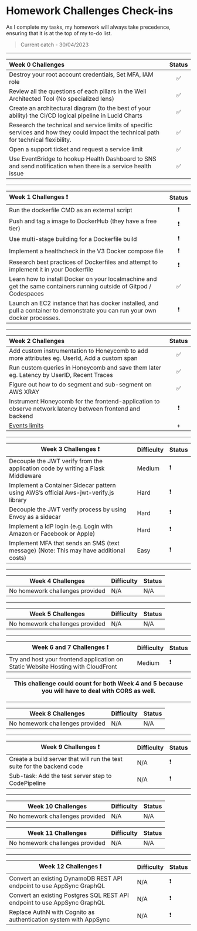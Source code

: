 # Homework Challenges Check-ins

As I complete my tasks, my homework will always take precedence, ensuring that it is at the top of my to-do list.

> Current catch - 30/04/2023

---


| Week 0 Challenges                                                                                        | Status |
|:----------------------------------------------------------------------------------------------------------|:--------:|
| Destroy your root account credentials, Set MFA, IAM role                                                |     ✅   |
| Review all the questions of each pillars in the Well Architected Tool (No specialized lens)             |     ✅   |
| Create an architectural diagram (to the best of your ability) the CI/CD logical pipeline in Lucid Charts |  ✅      |
| Research the technical and service limits of specific services and how they could impact the technical path for technical flexibility. |    ✅    |
| Open a support ticket and request a service limit                                                        |  ✅      |
|Use EventBridge to hookup Health Dashboard to SNS and send notification when there is a service health issue| ✅|

---

|  Week 1 Challenges ❗                                                       | Status |
|:---------------------------------------------------------------------------------|:--------:|
| Run the dockerfile CMD as an external script                                    |        ❗|
| Push and tag a image to DockerHub (they have a free tier)                        |     ❗   |
| Use multi-stage building for a Dockerfile build                                 | ❗       |
| Implement a healthcheck in the V3 Docker compose file                            |    ❗    |
| Research best practices of Dockerfiles and attempt to implement it in your Dockerfile |  ❗      |
| Learn how to install Docker on your localmachine and get the same containers running outside of Gitpod / Codespaces |   ✅     |
| Launch an EC2 instance that has docker installed, and pull a container to demonstrate you can run your own docker processes. |     ❗   |

---

|  Week 2 Challenges                                                                                                   | Status |
|:----------------------------------------------------------------------------------------------------------------------|:--------:|
| Add custom instrumentation to Honeycomb to add more attributes eg. UserId, Add a custom span                          |     ✅    |
| Run custom queries in Honeycomb and save them later eg. Latency by UserID, Recent Traces                              |     ✅    |
| Figure out how to do segment and sub-segment on AWS XRAY                                                               |     ✅    |
|Instrument Honeycomb for the frontend-application to observe network latency between frontend and backend  |❗|
| [Events limits](assets/week2/pricing/README.md)|+|


---

|  Week 3 Challenges ❗                                                                              | Difficulty | Status |
|---------------------------------------------------------------------------------------------------|------------|--------|
| Decouple the JWT verify from the application code by writing a Flask Middleware                  | Medium     |   ❗     |
| Implement a Container Sidecar pattern using AWS’s official Aws-jwt-verify.js library             | Hard       |  ❗      |
| Decouple the JWT verify process by using Envoy as a sidecar                                      | Hard       |       ❗ |
| Implement a IdP login (e.g. Login with Amazon or Facebook or Apple)                               | Hard       |    ❗    |
| Implement MFA that sends an SMS (text message) (Note: This may have additional costs)             | Easy       |   ❗     |


---

|  Week 4 Challenges                                                                               | Difficulty | Status |
|---------------------------------------------------------------------------------------------------|------------|--------|
|        No homework challenges provided 	         |   N/A   | N/A|   

---

|  Week 5 Challenges                                                                               | Difficulty | Status |
|---------------------------------------------------------------------------------------------------|------------|--------|
|        No homework challenges provided 	          |     N/A | N/A|   
---

|  Week 6 and 7 Challenges     ❗                                                                          | Difficulty | Status |
|---------------------------------------------------------------------------------------------------|------------|--------|
| Try and host your frontend application on Static Website Hosting with CloudFront     |     Medium | ❗| 

| This challenge could count for both Week 4 and 5 because you will have to deal with CORS as well. |
|--------|

---


|  Week 8 Challenges                                                                               | Difficulty | Status |
|---------------------------------------------------------------------------------------------------|------------|--------|
|        No homework challenges provided 	         |   N/A   | N/A|   



---


|  Week 9 Challenges ❗                                                                              | Difficulty | Status |
|---------------------------------------------------------------------------------------------------|------------|--------|
|       Create a build server that will run the test suite for the backend code	         |  N/A   | ❗|   
|       Sub-task: Add the test server step to CodePipeline	         |  N/A | ❗| 


---

|  Week 10 Challenges                                                                               | Difficulty | Status |
|---------------------------------------------------------------------------------------------------|------------|--------|
|        No homework challenges provided 	         |   N/A   | N/A|   

|  Week 11 Challenges                                                                               | Difficulty | Status |
|---------------------------------------------------------------------------------------------------|------------|--------|
|        No homework challenges provided 	         |   N/A   | N/A|   


---

|  Week 12 Challenges ❗                                                                              | Difficulty | Status |
|---------------------------------------------------------------------------------------------------|------------|--------|
|       Convert an existing DynamoDB REST API endpoint to use AppSync GraphQL 	         |   N/A   | ❗|  
|        Convert an existing Postgres SQL REST API endpoint to use AppSync GraphQL	         |   N/A   | ❗|   
|        Replace AuthN with Cognito as authentication system with AppSync	         |   N/A   | ❗|   


